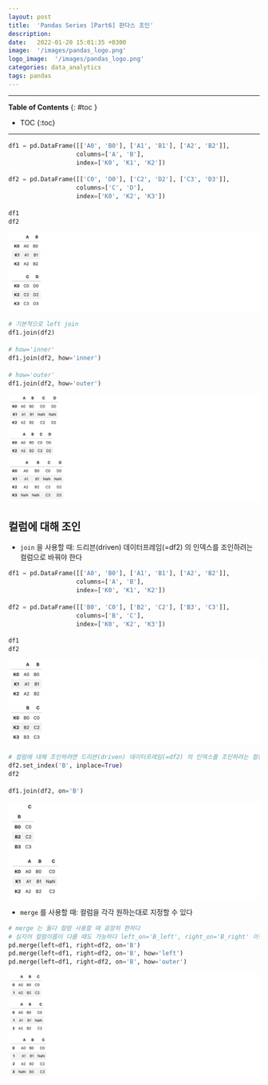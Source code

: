 ```yaml
---
layout: post
title:  'Pandas Series [Part6] 판다스 조인'
description: 
date:   2022-01-20 15:01:35 +0300
image:  '/images/pandas_logo.png'
logo_image:  '/images/pandas_logo.png'
categories: data_analytics
tags: pandas
---
```

---
**Table of Contents**
{: #toc }
*  TOC
{:toc}

--- 


```py
df1 = pd.DataFrame([['A0', 'B0'], ['A1', 'B1'], ['A2', 'B2']], 
                   columns=['A', 'B'], 
                   index=['K0', 'K1', 'K2'])

df2 = pd.DataFrame([['C0', 'D0'], ['C2', 'D2'], ['C3', 'D3']], 
                   columns=['C', 'D'], 
                   index=['K0', 'K2', 'K3'])

df1
df2
```

![](/images/pd_55.png)


```py
# 기본적으로 left join
df1.join(df2)

# how='inner'
df1.join(df2, how='inner')

# how='outer'
df1.join(df2, how='outer')
```

![](/images/pd_56.png)


## 컬럼에 대해 조인

- `join` 을 사용할 때: 드리븐(driven) 데이터프레임(=df2) 의 인덱스를 조인하려는 컬럼으로 바꿔야 한다

```py
df1 = pd.DataFrame([['A0', 'B0'], ['A1', 'B1'], ['A2', 'B2']], 
                   columns=['A', 'B'], 
                   index=['K0', 'K1', 'K2'])

df2 = pd.DataFrame([['B0', 'C0'], ['B2', 'C2'], ['B3', 'C3']], 
                   columns=['B', 'C'], 
                   index=['K0', 'K2', 'K3'])

df1
df2
```

![](/images/pd_57.png)

```py
# 컬럼에 대해 조인하려면 드리븐(driven) 데이터프레임(=df2) 의 인덱스를 조인하려는 컬럼으로 바꿔야 한다
df2.set_index('B', inplace=True)
df2

df1.join(df2, on='B')
```

![](/images/pd_58.png)


- `merge` 를 사용할 때: 컬럼을 각각 원하는대로 지정할 수 있다

```py
# merge 는 둘다 컬럼 사용할 때 굉장히 편하다
# 심지어 컬럼이름이 다를 때도 가능하다 left_on='B_left', right_on='B_right' 이런식으로
pd.merge(left=df1, right=df2, on='B')
pd.merge(left=df1, right=df2, on='B', how='left')
pd.merge(left=df1, right=df2, on='B', how='outer')
```

![](/images/pd_59.png)


